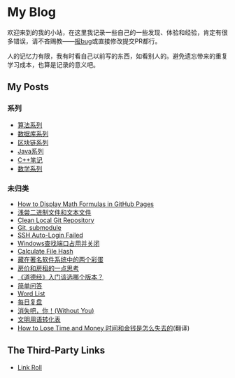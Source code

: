 # My Blog

欢迎来到的我的小站，在这里我记录一些自己的一些发现、体验和经验，肯定有很多错误，请不吝赐教——[报bug](https://github.com/iridiumcao/iridiumcao.github.io/issues)或直接修改提交PR都行。

人的记忆力有限，我有时看自己以前写的东西，如看别人的。避免遗忘带来的重复学习成本，也算是记录的意义吧。

## My Posts

### 系列

* [算法系列](algorithm/index.md)
* [数据库系列](database/index.md)
* [区块链系列](blockchain/index.md)
* [Java系列](java/index.md)
* [C++笔记](https://iridiumcao.github.io/cpp-note/)
* [数学系列](maths/index.md)

### 未归类

* [How to Display Math Formulas in GitHub Pages](maths/gh_math_formula.md)
* [浅尝二进制文件和文本文件](binary_text.md)
* [Clean Local Git Repository](clean_local_git_repository.md)
* [Git, submodule](git_submodule_test.md)
* [SSH Auto-Login Failed](ssh-failed.md)
* [Windows查找端口占用并关闭](Windows-search-close-port.md)
* [Calculate File Hash](security/CalculateFileHash.md)
* [藏在著名软件系统中的两个彩蛋](easter_egg_hidden_in_famous_softwares.md)
* [房价和房租的一点思考](house_price_rent.md)
* [《道德经》入门该选哪个版本？](laozi-version.md)
* [简单问答](simple-ask-and-answer.md)
* [Word List](word_list.md)
* [每日复盘](daily_review.md)
* [消失吧，你！(Without You)](without_you.md)
* [文明用语转化表](workspace_phrase.md)
* [How to Lose Time and Money 时间和金钱是怎么失去的](how-to-lose-time-and-money.md)(翻译)

## The Third-Party Links

* [Link Roll](link_roll.md)